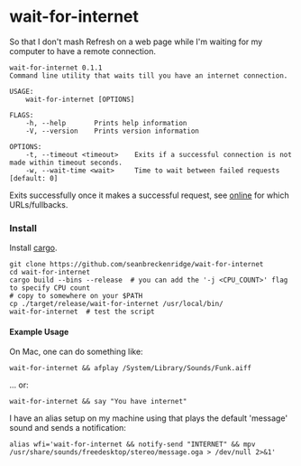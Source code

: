 # wait-for-internet

So that I don't mash Refresh on a web page while I'm waiting for my computer to have a remote connection.

```
wait-for-internet 0.1.1
Command line utility that waits till you have an internet connection.

USAGE:
    wait-for-internet [OPTIONS]

FLAGS:
    -h, --help       Prints help information
    -V, --version    Prints version information

OPTIONS:
    -t, --timeout <timeout>    Exits if a successful connection is not made within timeout seconds.
    -w, --wait-time <wait>     Time to wait between failed requests [default: 0]
```

Exits successfully once it makes a successful request, see [online](https://github.com/jesusprubio/online) for which URLs/fullbacks.

### Install

Install [cargo](https://doc.rust-lang.org/cargo/getting-started/installation.html).

```
git clone https://github.com/seanbreckenridge/wait-for-internet
cd wait-for-internet
cargo build --bins --release  # you can add the '-j <CPU_COUNT>' flag to specify CPU count
# copy to somewhere on your $PATH
cp ./target/release/wait-for-internet /usr/local/bin/
wait-for-internet  # test the script
```

#### Example Usage

On Mac, one can do something like:

`wait-for-internet && afplay /System/Library/Sounds/Funk.aiff`

... or:

`wait-for-internet && say "You have internet"`

I have an alias setup on my machine using that plays the default 'message' sound and sends a notification:

`alias wfi='wait-for-internet && notify-send "INTERNET" && mpv /usr/share/sounds/freedesktop/stereo/message.oga > /dev/null 2>&1'`
